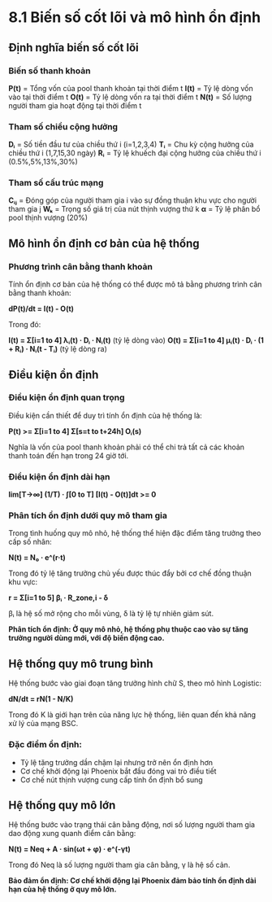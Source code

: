 # 8.1 Biến số cốt lõi và mô hình ổn định

## Định nghĩa biến số cốt lõi

### Biến số thanh khoản
**P(t)** = Tổng vốn của pool thanh khoản tại thời điểm t
**I(t)** = Tỷ lệ dòng vốn vào tại thời điểm t
**O(t)** = Tỷ lệ dòng vốn ra tại thời điểm t
**N(t)** = Số lượng người tham gia hoạt động tại thời điểm t

### Tham số chiều cộng hưởng
**Dᵢ** = Số tiền đầu tư của chiều thứ i (i=1,2,3,4)
**Tᵢ** = Chu kỳ cộng hưởng của chiều thứ i (1,7,15,30 ngày)
**Rᵢ** = Tỷ lệ khuếch đại cộng hưởng của chiều thứ i (0.5%,5%,13%,30%)

### Tham số cấu trúc mạng
**Cᵢⱼ** = Đóng góp của người tham gia i vào sự đồng thuận khu vực cho người tham gia j
**Wₖ** = Trọng số giá trị của nút thịnh vượng thứ k
**α** = Tỷ lệ phân bổ pool thịnh vượng (20%)

## Mô hình ổn định cơ bản của hệ thống

### Phương trình cân bằng thanh khoản

Tính ổn định cơ bản của hệ thống có thể được mô tả bằng phương trình cân bằng thanh khoản:

**dP(t)/dt = I(t) - O(t)**

Trong đó:

**I(t) = Σ[i=1 to 4] λᵢ(t) · Dᵢ · Nᵢ(t)** (tỷ lệ dòng vào)
**O(t) = Σ[i=1 to 4] μᵢ(t) · Dᵢ · (1 + Rᵢ) · Nᵢ(t - Tᵢ)** (tỷ lệ dòng ra)

## Điều kiện ổn định

### Điều kiện ổn định quan trọng
Điều kiện cần thiết để duy trì tính ổn định của hệ thống là:

**P(t) >= Σ[i=1 to 4] Σ[s=t to t+24h] Oᵢ(s)**

Nghĩa là vốn của pool thanh khoản phải có thể chi trả tất cả các khoản thanh toán đến hạn trong 24 giờ tới.

### Điều kiện ổn định dài hạn

**lim[T->∞] (1/T) · ∫[0 to T] [I(t) - O(t)]dt >= 0**

### Phân tích ổn định dưới quy mô tham gia

Trong tình huống quy mô nhỏ, hệ thống thể hiện đặc điểm tăng trưởng theo cấp số nhân:

**N(t) = N₀ · e^(r·t)**

Trong đó tỷ lệ tăng trưởng chủ yếu được thúc đẩy bởi cơ chế đồng thuận khu vực:

**r = Σ[i=1 to 5] βᵢ · R_zone,i - δ**

βᵢ là hệ số mở rộng cho mỗi vùng, δ là tỷ lệ tự nhiên giảm sút.

**Phân tích ổn định: Ở quy mô nhỏ, hệ thống phụ thuộc cao vào sự tăng trưởng người dùng mới, với độ biến động cao.**

## Hệ thống quy mô trung bình

Hệ thống bước vào giai đoạn tăng trưởng hình chữ S, theo mô hình Logistic:

**dN/dt = rN(1 - N/K)**

Trong đó K là giới hạn trên của năng lực hệ thống, liên quan đến khả năng xử lý của mạng BSC.

### Đặc điểm ổn định:
- Tỷ lệ tăng trưởng dần chậm lại nhưng trở nên ổn định hơn
- Cơ chế khởi động lại Phoenix bắt đầu đóng vai trò điều tiết
- Cơ chế nút thịnh vượng cung cấp tính ổn định bổ sung

## Hệ thống quy mô lớn

Hệ thống bước vào trạng thái cân bằng động, nơi số lượng người tham gia dao động xung quanh điểm cân bằng:

**N(t) = Neq + A · sin(ωt + φ) · e^(-γt)**

Trong đó Neq là số lượng người tham gia cân bằng, γ là hệ số cản.

**Bảo đảm ổn định: Cơ chế khởi động lại Phoenix đảm bảo tính ổn định dài hạn của hệ thống ở quy mô lớn.**